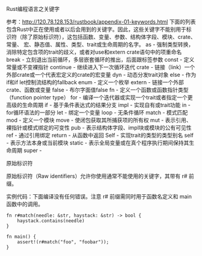Rust编程语言之关键字

参考：http://120.78.128.153/rustbook/appendix-01-keywords.html
下面的列表包含Rust中正在使用或者以后会用到的关键字。因此，这些关键字不能别用于标识符（除了原始标识符），这包括函数、变量、参数、结构体字段、模块、crate、常量、
宏、静态值、属性、类型、trait或生命周期的名字。
as - 强制类型转换，消除特定包含项的trait的歧义，或者对use和extern crate语句中的项重命名
break - 立刻退出当前循环，多层嵌套循环的推出，后面跟标签参数
const - 定义常量或不变裸指针
continue - 继续进入下一次循环迭代
crate - 链接（link）一个外部crate或一个代表宏定义的crate的宏变量
dyn - 动态分发trait对象
else - 作为if和if let控制流结构的fallback
enum - 定义一个枚举
extern - 链接一个外部crate、函数或变量
false - 布尔字面值false
fn - 定义一个函数或函数指针类型（function pointer type）
for - 编译一个迭代器或实现一个trait或者指定一个更高级的生命周期
if - 基于条件表达式的结果分支
impl - 实现自有或trait功能
in - for循环语法的一部分
let - 绑定一个变量
loop - 无条件循环
match - 模式匹配
mod - 定义一个模块
move - 使闭包获取其所捕获项的所有权
mut - 表示引用、裸指针或模式绑定的可变性
pub - 表示结构体字段、impl块或模块的公有可见性
ref - 通过引用绑定
return - 从函数中返回
Self - 实现trait的类型的类型别名
self - 表示方法本身或当前模块
static - 表示全局变量或在真个程序执行期间保持其生命周期
super - 





























原始标识符

原始标识符（Raw identifiers）允许你使用通常不能使用的关键字，其带有 r# 前缀。

实例代码：下面编译没有任何错误。注意 r# 前缀需同时用于函数名定义和 main 函数中的调用。
```
fn r#match(needle: &str, haystack: &str) -> bool {
    haystack.contains(needle)
}

fn main() {
    assert!(r#match("foo", "foobar"));
}

```
